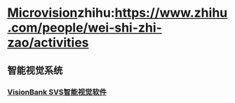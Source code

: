 # [Microvision](http://www.xamv.com/)zhihu:https://www.zhihu.com/people/wei-shi-zhi-zao/activities

## 智能视觉系统

### [VisionBank SVS智能视觉软件](http://www.xamv.com/Products/visionbanksvs.html)